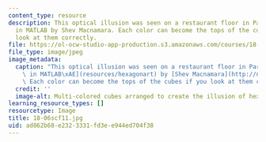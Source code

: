 ```yaml
---
content_type: resource
description: This optical illusion was seen on a restaurant floor in Paris, and coded
  in MATLAB by Shev Macnamara. Each color can become the tops of the cubes if you
  look at them correctly.
file: https://ol-ocw-studio-app-production.s3.amazonaws.com/courses/18-06sc-linear-algebra-fall-2011/ad862b68e2323331fd3ee944ed704f38_18-06scf11.jpg
file_type: image/jpeg
image_metadata:
  caption: "This optical illusion was seen on a restaurant floor in Paris, and [coded\
    \ in MATLAB\xAE](resources/hexagonart) by [Shev Macnamara](http://newsoffice.mit.edu/2012/mit-opencourseware-publishes-linear-algebra-in-innovative-ocw-scholar-format).\
    \ Each color can become the tops of the cubes if you look at them correctly."
  credit: ''
  image-alt: Multi-colored cubes arranged to create the illusion of hexagons.
learning_resource_types: []
resourcetype: Image
title: 18-06scf11.jpg
uid: ad862b68-e232-3331-fd3e-e944ed704f38
---
```

